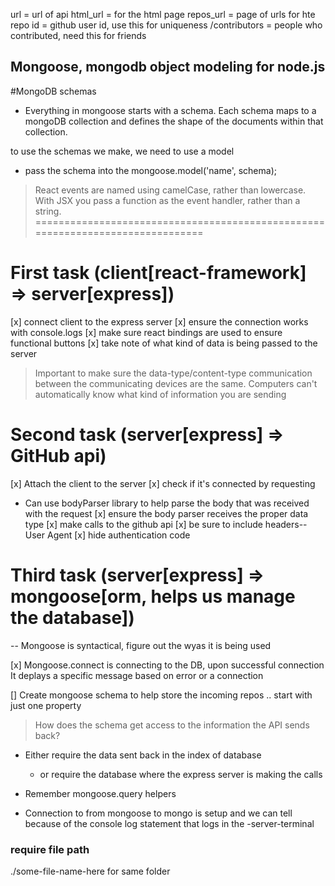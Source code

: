 url = url of api
html_url = for the html page
repos_url = page of urls for hte repo
id = github user id, use this for uniqueness
/contributors = people who contributed, need this for friends


## Mongoose, mongodb object modeling for node.js
#MongoDB schemas
- Everything in mongoose starts with a schema. Each schema maps to a mongoDB collection and defines the shape of the documents within that collection.

to use the schemas we make, we need to use a model
- pass the schema into the mongoose.model('name', schema);


> React events are named using camelCase, rather than lowercase.
> With JSX you pass a function as the event handler, rather than a string.
===============================================================================

# First task (client[react-framework] => server[express])
[x] connect client to the express server
[x] ensure the connection works with console.logs
[x] make sure react bindings are used to ensure functional buttons
[x] take note of what kind of data is being passed to the server

> Important to make sure the data-type/content-type communication between the communicating devices are the same. Computers can't automatically know what kind of information you are sending

# Second task (server[express] => GitHub api)

[x] Attach the client to the server
  [x] check if it's connected by requesting

- Can use bodyParser library to help parse the body that was received with the request
[x] ensure the body parser receives the proper data type
[x] make calls to the github api
[x] be sure to include headers-- User Agent
[x] hide authentication code


# Third task (server[express] => mongoose[orm, helps us manage the database])
-- Mongoose is syntactical, figure out the wyas it is being used

[x] Mongoose.connect is connecting to the DB, upon successful connection 
    It deplays a specific message based on error or a connection

[] Create mongoose schema to help store the incoming repos
   .. start with just one property

> How does the schema get access to the information the API sends back?
 - Either require the data sent back in the index of database
   - or require the database where the express server is making the calls

  - Remember mongoose.query helpers 

- Connection to from mongoose to mongo is setup and we can tell because of the console log statement that logs in the -server-terminal


### require file path
  ./some-file-name-here   for same folder